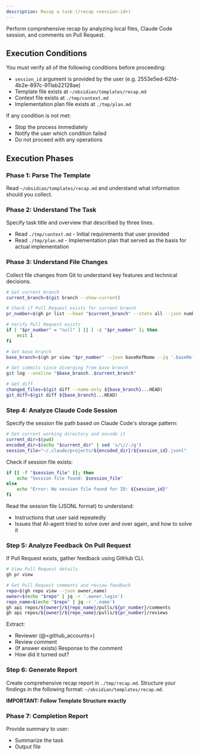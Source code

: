 ```yaml
---
description: Recap a task (/recap <session-id>)
---
```


Perform comprehensive recap by analyzing local files, Claude Code session, and comments on Pull Request.

## Execution Conditions

You must verify all of the following conditions before proceeding:

- `session_id` argument is provided by the user (e.g. 2553e5ed-62fd-4b2e-897c-911ab22128ae)
- Template file exists at `~/obsidian/templates/recap.md`
- Context file exists at `./tmp/context.md`
- Implementation plan file exists at `./tmp/plan.md`

If any condition is not met:

- Stop the process immediately
- Notify the user which condition failed
- Do not proceed with any operations

## Execution Phases

### Phase 1: Parse The Template

Read `~/obsidian/templates/recap.md` and understand what information should you collect.

### Phase 2: Understand The Task

Specify task title and overview that described by three lines.

- Read `./tmp/context.md` - Initial requirements that user provided
- Read `./tmp/plan.md` - Implementation plan that served as the basis for actual implementation

### Phase 3: Understand File Changes

Collect file changes from Git to understand key features and technical decisions.

```bash
# Get current branch
current_branch=$(git branch --show-current)

# Check if Pull Request exists for current branch
pr_number=$(gh pr list --head "$current_branch" --state all --json number --jq '.[0].number')

# Verify Pull Request exists
if [ "$pr_number" = "null" ] || [ -z "$pr_number" ]; then
    exit 1
fi

# Get base branch
base_branch=$(gh pr view "$pr_number" --json baseRefName --jq '.baseRefName')

# Get commits since diverging from base branch
git log --oneline "$base_branch..$current_branch"

# Get diff
changed_files=$(git diff --name-only ${base_branch}...HEAD)
git_diff=$(git diff ${base_branch}...HEAD)
```

### Step 4: Analyze Claude Code Session

Specify the session file path based on Claude Code's storage pattern:

```bash
# Get current working directory and encode it
current_dir=$(pwd)
encoded_dir=$(echo "$current_dir" | sed 's/\//-/g')
session_file="~/.claude/projects/${encoded_dir}/${session_id}.jsonl"
```

Check if session file exists:

```bash
if [[ -f "$session_file" ]]; then
    echo "Session file found: $session_file"
else
    echo "Error: No session file found for ID: ${session_id}"
fi
```

Read the session file (JSONL format) to understand:

- Instructions that user said repeatedly
- Issues that AI-agent tried to solve over and over again, and how to solve it

### Step 5: Analyze Feedback On Pull Request

If Pull Request exists, gather feedback using GitHub CLI.

```bash
# View Pull Request details
gh pr view

# Get Pull Request comments and review feedback
repo=$(gh repo view --json owner,name)
owner=$(echo "$repo" | jq -r '.owner.login')
repo_name=$(echo "$repo" | jq -r '.name')
gh api repos/${owner}/${repo_name}/pulls/${pr_number}/comments
gh api repos/${owner}/${repo_name}/pulls/${pr_number}/reviews
```

Extract:

- Reviewer (@<github_accounts>)
- Review comment
- (If answer exists) Response to the comment
- How did it turned out?

### Step 6: Generate Report

Create comprehensive recap report in `./tmp/recap.md`.
Structure your findings in the following format: `~/obsidian/templates/recap.md`.

**IMPORTANT: Follow Template Structure exactly**

### Phase 7: Completion Report

Provide summary to user:

- Summarize the task
- Output file
